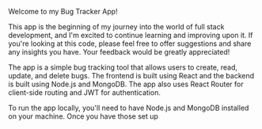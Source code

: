 Welcome to my Bug Tracker App!

This app is the beginning of my journey into the world of full stack development, and I'm excited to continue learning and improving upon it. If you're looking at this code, please feel free to offer suggestions and share any insights you have. Your feedback would be greatly appreciated!

The app is a simple bug tracking tool that allows users to create, read, update, and delete bugs. The frontend is built using React and the backend is built using Node.js and MongoDB. The app also uses React Router for client-side routing and JWT for authentication.

To run the app locally, you'll need to have Node.js and MongoDB installed on your machine. Once you have those set up
